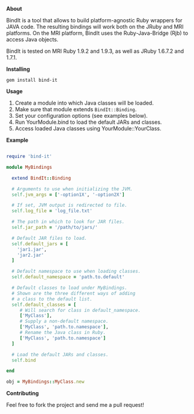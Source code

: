 **About**
  
BindIt is a tool that allows to build platform-agnostic Ruby wrappers for JAVA code. The resulting bindings will work both on the JRuby and MRI platforms. On the MRI platform, BindIt uses the Ruby-Java-Bridge (Rjb) to access Java objects. 

BindIt is tested on MRI Ruby 1.9.2 and 1.9.3, as well as JRuby 1.6.7.2 and 1.7.1.

**Installing**

`gem install bind-it`

**Usage**

1. Create a module into which Java classes will be loaded.
2. Make sure that module extends `BindIt::Binding`.
3. Set your configuration options (see examples below).
4. Run YourModule.bind to load the default JARs and classes.
5. Access loaded Java classes using YourModule::YourClass.

**Example**

```ruby

require 'bind-it'

module MyBindings 

  extend BindIt::Binding

  # Arguments to use when initializing the JVM.
  self.jvm_args = ['-option1X', '-option2X']

  # If set, JVM output is redirected to file.
  self.log_file = 'log_file.txt'

  # The path in which to look for JAR files.
  self.jar_path = '/path/to/jars/'

  # Default JAR files to load.
  self.default_jars = [
    'jar1.jar',
    'jar2.jar'
  ]

  # Default namespace to use when loading classes.
  self.default_namespace = 'path.to.default'

  # Default classes to load under MyBindings.
  # Shown are the three different ways of adding
  # a class to the default list.
  self.default_classes = [
     # Will search for class in default_namespace.
     ['MyClass'],
     # Supply a non-default namespace.
     ['MyClass', 'path.to.namespace'],
     # Rename the Java class in Ruby.
     ['MyClass', 'path.to.namespace']
  ]

  # Load the default JARs and classes.
  self.bind

end

obj = MyBindings::MyClass.new

```

**Contributing**

Feel free to fork the project and send me a pull request!
